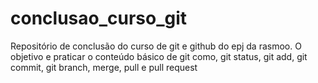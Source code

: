 # conclusao_curso_git
Repositório de conclusão do curso de git e github do epj da rasmoo. O objetivo e praticar o conteúdo básico de git como, git status, git add, git commit, git branch, merge, pull e pull request
